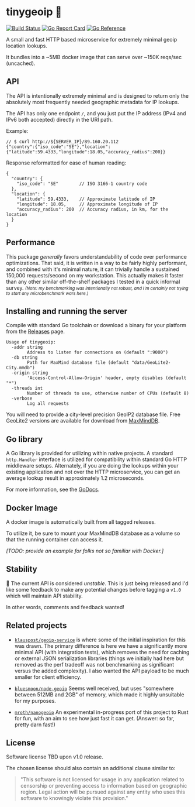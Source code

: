 # tinygeoip :dragon:

[![Build Status](https://github.com/mroth/tinygeoip/actions/workflows/build.yml/badge.svg)](https://github.com/mroth/tinygeoip/actions/workflows/build.yml)
[![Go Report Card](https://goreportcard.com/badge/github.com/mroth/tinygeoip)](https://goreportcard.com/report/github.com/mroth/tinygeoip)
[![Go Reference](https://pkg.go.dev/badge/github.com/mroth/tinygeoip.svg)](https://pkg.go.dev/github.com/mroth/tinygeoip)

A small and fast HTTP based microservice for extremely minimal geoip location
lookups.

It bundles into a ~5MB docker image that can serve over ~150K reqs/sec (uncached).

## API

The API is intentionally extremely minimal and is designed to return only the
absolutely most frequently needed geographic metadata for IP lookups.

The API has only one endpoint `/`, and you just put the IP address (IPv4 and
IPv6 both accepted) directly in the URI path.

Example:

```json5
// $ curl http://${SERVER_IP}/89.160.20.112
{"country":{"iso_code":"SE"},"location":{"latitude":59.4333,"longitude":18.05,"accuracy_radius":200}}
```

Response reformatted for ease of human reading:

```json5
{
  "country": {
    "iso_code": "SE"        // ISO 3166-1 country code
  },
  "location": {
    "latitude": 59.4333,    // Approximate latitude of IP
    "longitude": 18.05,     // Approximate longitude of IP
    "accuracy_radius": 200  // Accuracy radius, in km, for the location
  }
}
```

## Performance

This package _generally_ favors understandability of code over performance
optimizations. That said, it is written in a way to be fairly highly performant,
and combined with it's minimal nature, it can trivially handle a sustained
150,000 requests/second on my workstation. This actually makes it faster than any
other similar off-the-shelf packages I tested in a quick informal survey.
<small>_(Note: my benchmarking was intentionally not robust, and I'm certainly not
trying to start any microbenchmark wars here.)_</small>

## Installing and running the server

Compile with standard Go toolchain or download a binary for your platform from
the [Releases] page.

```
Usage of tinygeoip:
  -addr string
        Address to listen for connections on (default ":9000")
  -db string
        Path for MaxMind database file (default "data/GeoLite2-City.mmdb")
  -origin string
        'Access-Control-Allow-Origin' header, empty disables (default "*")
  -threads int
        Number of threads to use, otherwise number of CPUs (default 8)
  -verbose
        Log all requests
```

You will need to provide a city-level precision GeoIP2 database file. Free
GeoLite2 versions are available for download from [MaxMindDB].

[Releases]: https://github.com/mroth/tinygeoip/releases
[MaxMindDB]: https://dev.maxmind.com/geoip/geoip2/geolite2/

## Go library

A Go library is provided for utilizing within native projects. A standard
`http.Handler` interface is utilized for compatibility within standard Go HTTP
middleware setups. Alternately, if you are doing the lookups within your
existing application and not over the HTTP microservice, you can get an average
lookup result in approximately 1.2 microseconds.

For more information, see the [GoDocs].

[GoDocs]: https://godoc.org/github.com/mroth/tinygeoip


## Docker Image

A docker image is automatically built from all tagged releases.

To utilize it, be sure to mount your MaxMindDB database as a volume so that the
running container can access it.

_[TODO: provide an example for folks not so familiar with Docker.]_

## Stability

:construction: The current API is considered _unstable_. This is just being
released and I'd like some feedback to make any potential changes before tagging
a `v1.0` which will maintain API stability. 

In other words, comments and feedback wanted!

## Related projects

- [`klauspost/geoip-service`][prj1] is where some of the initial inspiration for
  this was drawn. The primary difference is here we have a significantly more
  minimal API (with integration tests), which removes the need for caching or
  external JSON serialization libraries (things we initially had here but
  removed as the perf tradeoff was not benchmarking as significant versus the
  added complexity). I also wanted the API payload to be much smaller for client
  efficiency.

- [`bluesmoon/node-geoip`][prj2] Seems well received, but uses "somewhere between 512MB and 2GB" of memory, which made it highly unsuitable for my purposes.

- [`mroth/nanogeoip`][nanogeoip] An experimental in-progress port of this project to
  Rust for fun, with an aim to see how just fast it can get. (Answer: so far,
  pretty darn fast!)

[prj1]: https://github.com/klauspost/geoip-service
[prj2]: https://github.com/bluesmoon/node-geoip
[nanogeoip]: https://github.com/mroth/nanogeoip

## License

Software license TBD upon v1.0 release.

The chosen license should also contain an additional clause similar to:

> "This software is not licensed for usage in any application related to censorship or preventing access to information based on geographic region. Legal action will be pursued against any entity who uses this software to knowingly violate this provision."
